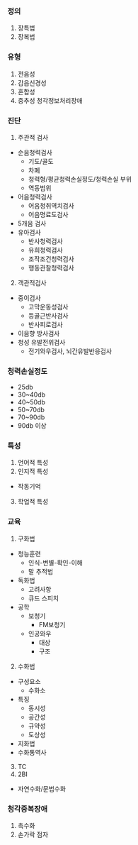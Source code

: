 ### 정의
1. 장특법
2. 장복법

### 유형
1. 전음성
2. 감음신경성
3. 혼합성
4. 중추성 청각정보처리장애

### 진단
1. 주관적 검사
  - 순음청력검사
    - 기도/골도
    - 차폐
    - 청력형/평균청력손실정도/청력손실 부위
    - 역동범위
  - 어음청력검사
    - 어음청취역치검사
    - 어음명료도검사
  - 5개음 검사
  - 유아검사
    - 반사청력검사
    - 유희청력검사
    - 조작조건청력검사
    - 행동관찰청력검사
2. 객관적검사
  - 중이검사
    - 고막운동성검사
    - 등골근반사검사
    - 반사피로검사
  - 이음향 방사검사
  - 청성 유발전위검사
    - 전기와우검사, 뇌간유발반응검사

### 청력손실정도
- 25db
- 30~40db
- 40~50db
- 50~70db
- 70~90db
- 90db 이상

### 특성
1. 언어적 특성
2. 인지적 특성
  - 작동기억
3. 학업적 특성

### 교육
1. 구화법
  - 청능훈련
    - 인식-변별-확인-이해
    - 말 추적법
  - 독화법
    - 고려사항
    - 큐드 스피치
  - 공학
    - 보청기
      - FM보청기
    - 인공와우
      - 대상
      - 구조
2. 수화법
  - 구성요소
    - 수화소
  - 특징
    - 동시성
    - 공간성
    - 규약성
    - 도상성
  - 지화법
  - 수화통역사
3. TC
4. 2BI
  - 자연수화/문법수화

### 청각중복장애
1. 촉수화
2. 손가락 점자  
